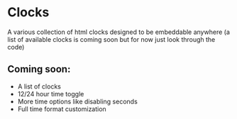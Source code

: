 # Clocks
A various collection of html clocks designed to be embeddable anywhere (a list of available clocks is coming soon but for now just look through the code)

## Coming soon:
* A list of clocks
* 12/24 hour time toggle
* More time options like disabling seconds
* Full time format customization
